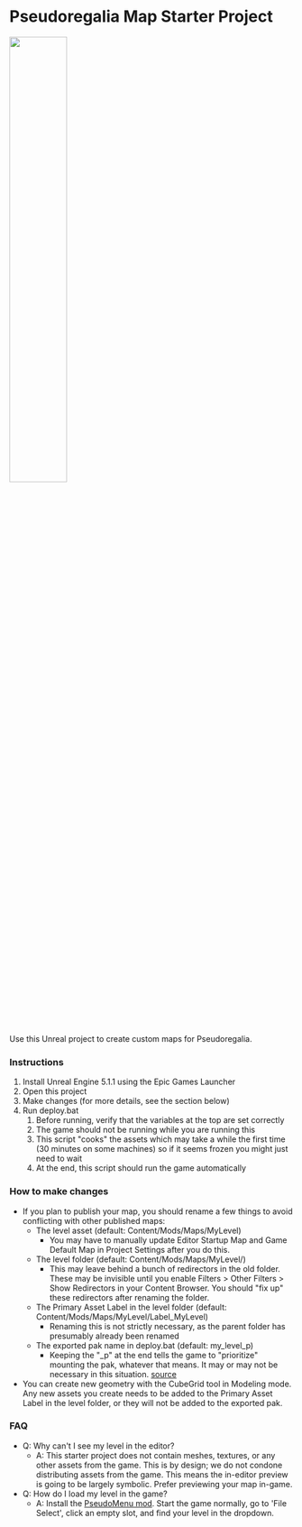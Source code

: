 # Pseudoregalia Map Starter Project

<img src="https://github.com/user-attachments/assets/662be33d-3c17-4d6b-a70c-e93a4b74d64f" width="45%">

Use this Unreal project to create custom maps for Pseudoregalia.

### Instructions

1. Install Unreal Engine 5.1.1 using the Epic Games Launcher
1. Open this project
1. Make changes (for more details, see the section below)
1. Run deploy.bat
    1. Before running, verify that the variables at the top are set correctly
    1. The game should not be running while you are running this
    1. This script "cooks" the assets which may take a while the first time (30
       minutes on some machines) so if it seems frozen you might just need to
       wait
    1. At the end, this script should run the game automatically

### How to make changes

- If you plan to publish your map, you should rename a few things to avoid
  conflicting with other published maps:
    - The level asset (default: Content/Mods/Maps/MyLevel)
        - You may have to manually update Editor Startup Map and Game Default
          Map in Project Settings after you do this.
    - The level folder (default: Content/Mods/Maps/MyLevel/)
        - This may leave behind a bunch of redirectors in the old folder. These
          may be invisible until you enable Filters > Other Filters > Show
          Redirectors in your Content Browser. You should "fix up" these
          redirectors after renaming the folder.
    - The Primary Asset Label in the level folder (default:
      Content/Mods/Maps/MyLevel/Label_MyLevel)
        - Renaming this is not strictly necessary, as the parent folder has
          presumably already been renamed
    - The exported pak name in deploy.bat (default: my_level_p)
        - Keeping the "\_p" at the end tells the game to "prioritize" mounting
          the pak, whatever that means. It may or may not be necessary in this
          situation.
          [source](https://dev.epicgames.com/documentation/en-us/unreal-engine/how-to-create-a-patch-in-unreal-engine?application_version=5.1#installingapatch)
- You can create new geometry with the CubeGrid tool in Modeling mode. Any new
  assets you create needs to be added to the Primary Asset Label in the level
  folder, or they will not be added to the exported pak.

### FAQ

- Q: Why can't I see my level in the editor?
    - A: This starter project does not contain meshes, textures, or any other
      assets from the game. This is by design; we do not condone distributing
      assets from the game. This means the in-editor preview is going to be
      largely symbolic. Prefer previewing your map in-game.
- Q: How do I load my level in the game?
    - A: Install the [PseudoMenu
      mod](https://www.nexusmods.com/pseudoregalia/mods/36). Start the game
      normally, go to 'File Select', click an empty slot, and find your level
      in the dropdown.
